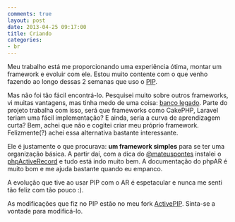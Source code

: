 ```yaml
---
comments: true
layout: post
date: 2013-04-25 09:17:00
title: Criando
categories:
- br
---
```


Meu trabalho está me proporcionando uma experiência ótima, montar um framework e evoluir com ele. Estou muito contente com o que venho fazendo ao longo dessas 2 semanas que uso o [PIP](https://github.com/gilbitron/PIP).

Mas não foi tão fácil encontrá-lo. Pesquisei muito sobre outros frameworks, vi muitas vantagens, mas tinha medo de uma coisa: <u>banco legado</u>. Parte do projeto trabalha com isso, será que frameworks como CakePHP, Laravel teriam uma fácil implementação? E ainda, seria a curva de aprendizagem curta? Bem, achei que não e cogitei criar meu próprio framework. Felizmente(?) achei essa alternativa bastante interessante.

Ele é justamente o que procurava: <b>um framework simples</b> para se ter uma organização básica. A partir daí, com a dica do [@mateuspontes](http://twitter.com/mateuspontes) instalei o [phpActiveRecord](phpactiverecord.org) e tudo está indo muito bem. A documentação do phpAR é muito bom e me ajuda bastante quando eu empanco.

A evolução que tive ao usar PIP com o AR é espetacular e nunca me senti tão feliz com tão pouco :).

As modificações que fiz no PIP estão no meu fork [ActivePIP](https://github.com/jrochelly/ActivePIP). Sinta-se a vontade para modificá-lo.